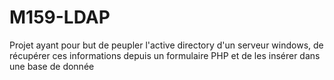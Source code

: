 # M159-LDAP
Projet ayant pour but de peupler l'active directory d'un serveur windows, de récupérer ces informations depuis un formulaire PHP et de les insérer dans une base de donnée
